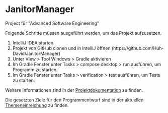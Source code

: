 # JanitorManager
Project für "Advanced Software Engineering"

Folgende Schritte müssen ausgeführt werden, um das Projekt aufzusetzen.
<ol>
  <li>IntelliJ IDEA starten</li>
  <li>Projekt von GitHub clonen und in IntelliJ öffnen (https://github.com/Huh-David/JanitorManager)</li>
  <li>Unter View > Tool Windows > Gradle aktivieren</li>
  <li>Im Gradle Fenster unter Tasks > compose desktop > run ausführen, um Programm zu starten.</li>
  <li>Im Gradle Fenster unter Tasks > verification > test ausführen, um Tests zu starten.</li>
</ol>
  
Weitere Informationen sind in der [Projektdokumentation](https://github.com/Huh-David/JanitorManager/blob/master/Projektdokumentation.pdf)  zu finden.

Die gesetzten Ziele für den Programmentwurf sind in der aktuellen [Themeneinreichung](https://github.com/Huh-David/JanitorManager/blob/master/Themeneinreichung_Programmentwurf.pdf) zu finden.
